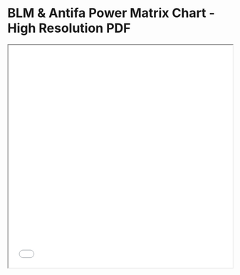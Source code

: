 
<html>
  <head>
    <title>Title of the document</title>
  </head>
  <body>
    <h1>BLM & Antifa Power Matrix Chart - High Resolution PDF</h1>
    <iframe src="BLM Antifa Power Matrix Final.pdf" width="100%" height="500px">
    </iframe>
  </body>
</html>
